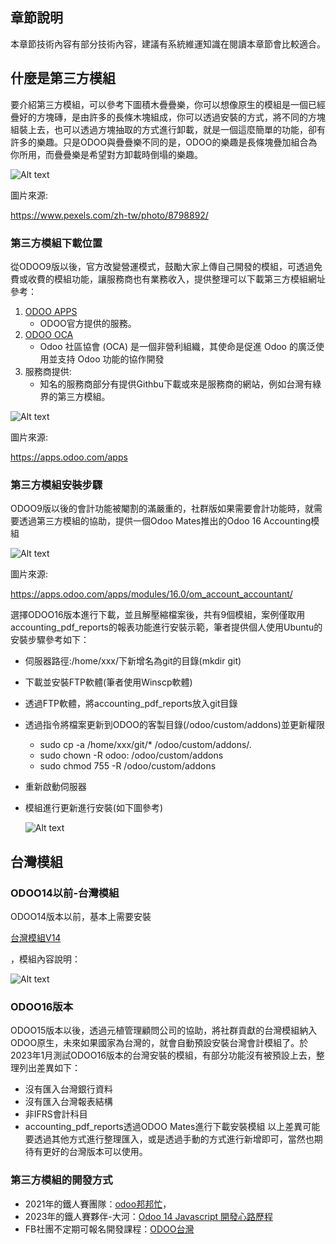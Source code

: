 ## 章節說明

本章節技術內容有部分技術內容，建議有系統維運知識在閱讀本章節會比較適合。

## 什麼是第三方模組

要介紹第三方模組，可以參考下圖積木疊疊樂，你可以想像原生的模組是一個已經疊好的方塊磚，是由許多的長條木塊組成，你可以透過安裝的方式，將不同的方塊組裝上去，也可以透過方塊抽取的方式進行卸載，就是一個這麼簡單的功能，卻有許多的樂趣。只是ODOO與疊疊樂不同的是，ODOO的樂趣是長條塊疊加組合為你所用，而疊疊樂是希望對方卸載時倒塌的樂趣。

![Alt text](https://ithelp.ithome.com.tw/upload/images/20230901/20161788quWWZRycgS.png)

圖片來源:

https://www.pexels.com/zh-tw/photo/8798892/

### 第三方模組下載位置

從ODOO9版以後，官方改變營運模式，鼓勵大家上傳自己開發的模組，可透過免費或收費的模組功能，讓服務商也有業務收入，提供整理可以下載第三方模組網址參考：

1. [ODOO APPS](https://apps.odoo.com/apps)
    - ODOO官方提供的服務。
2. [ODOO OCA](https://github.com/OCA)
    - Odoo 社區協會 (OCA) 是一個非營利組織，其使命是促進 Odoo 的廣泛使用並支持 Odoo 功能的協作開發
3. 服務商提供:
    - 知名的服務商部分有提供Githbu下載或來是服務商的網站，例如台灣有綠界的第三方模組。

![Alt text](https://ithelp.ithome.com.tw/upload/images/20230901/20161788jQrw47MA4j.png)

圖片來源:

https://apps.odoo.com/apps

### 第三方模組安裝步驟

ODOO9版以後的會計功能被閹割的滿嚴重的，社群版如果需要會計功能時，就需要透過第三方模組的協助，提供一個Odoo Mates推出的Odoo 16 Accounting模組

![Alt text](https://ithelp.ithome.com.tw/upload/images/20230901/20161788Sh7gKGoQTM.png)

圖片來源:

https://apps.odoo.com/apps/modules/16.0/om_account_accountant/

選擇ODOO16版本進行下載，並且解壓縮檔案後，共有9個模組，案例僅取用accounting_pdf_reports的報表功能進行安裝示範，筆者提供個人使用Ubuntu的安裝步驟參考如下：

- 伺服器路徑:/home/xxx/下新增名為git的目錄(mkdir git)
- 下載並安裝FTP軟體(筆者使用Winscp軟體)
- 透過FTP軟體，將accounting_pdf_reports放入git目錄
- 透過指令將檔案更新到ODOO的客製目錄(/odoo/custom/addons)並更新權限
    - sudo cp -a /home/xxx/git/* /odoo/custom/addons/.
    - sudo chown -R odoo: /odoo/custom/addons
    - sudo chmod 755 -R /odoo/custom/addons
- 重新啟動伺服器
- 模組進行更新進行安裝(如下圖參考)
    
    ![Alt text](https://ithelp.ithome.com.tw/upload/images/20230901/20161788b1TTx8cfO3.png)
    

## 台灣模組

### ODOO14以前-台灣模組

ODOO14版本以前，基本上需要安裝

[台灣模組V14](https://apps.odoo.com/apps/modules/14.0/l10n_tw_standard_ifrss/)

，模組內容說明：

![Alt text](https://ithelp.ithome.com.tw/upload/images/20230901/20161788KeqQe2GLGK.png)

### ODOO16版本

ODOO15版本以後，透過元植管理顧問公司的協助，將社群貢獻的台灣模組納入ODOO原生，未來如果國家為台灣的，就會自動預設安裝台灣會計模組了。於2023年1月測試ODOO16版本的台灣安裝的模組，有部分功能沒有被預設上去，整理列出差異如下：

- 沒有匯入台灣銀行資料
- 沒有匯入台灣報表結構
- 非IFRS會計科目
- accounting_pdf_reports透過ODOO Mates進行下載安裝模組
以上差異可能要透過其他方式進行整理匯入，或是透過手動的方式進行新增即可，當然也期待有更好的台灣版本可以使用。


### 第三方模組的開發方式

- 2021年的鐵人賽團隊：[odoo邦邦忙](https://ithelp.ithome.com.tw/2021ironman/signup/team/182)，
- 2023年的鐵人賽夥伴-大河：[Odoo 14 Javascript 開發心路歷程](https://ithelp.ithome.com.tw/users/20141805/ironman/6392)
- FB社團不定期可報名開發課程：[ODOO台灣](https://www.facebook.com/groups/odoo.taiwan/)
